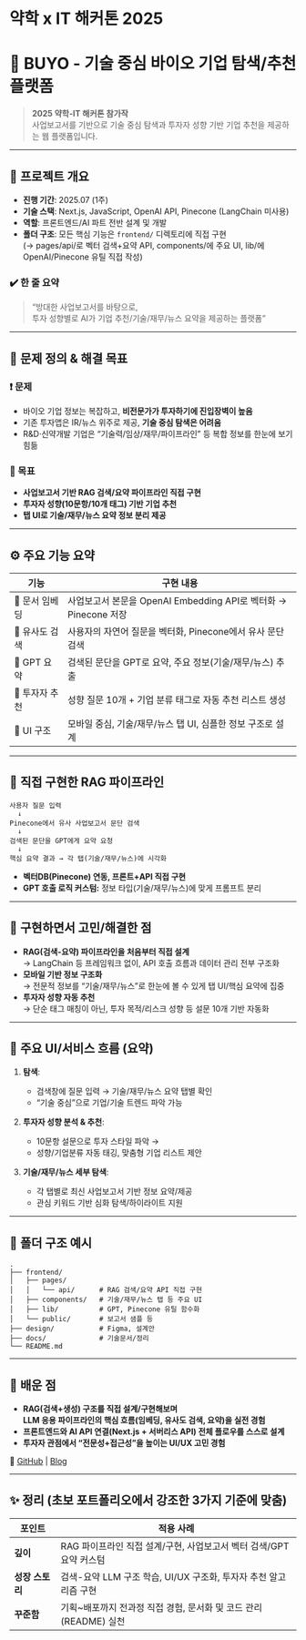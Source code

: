 # 약학 x IT 해커톤 2025

# 💊 BUYO - 기술 중심 바이오 기업 탐색/추천 플랫폼

> **2025 약학-IT 해커톤 참가작**  
> 사업보고서를 기반으로 기술 중심 탐색과 투자자 성향 기반 기업 추천을 제공하는 웹 플랫폼입니다.

---

## 🧩 프로젝트 개요

- **진행 기간**: 2025.07 (1주)
- **기술 스택**: Next.js, JavaScript, OpenAI API, Pinecone (LangChain 미사용)
- **역할**: 프론트엔드/AI 파트 전반 설계 및 개발
- **폴더 구조**: 모든 핵심 기능은 `frontend/` 디렉토리에 직접 구현  
  (→ pages/api/로 벡터 검색+요약 API, components/에 주요 UI, lib/에 OpenAI/Pinecone 유틸 직접 작성)

### ✔️ 한 줄 요약  
> “방대한 사업보고서를 바탕으로,  
> 투자 성향별로 AI가 기업 추천/기술/재무/뉴스 요약을 제공하는 플랫폼”

---

## 🎯 문제 정의 & 해결 목표

### ❗ 문제

- 바이오 기업 정보는 복잡하고, **비전문가가 투자하기에 진입장벽이 높음**
- 기존 투자앱은 IR/뉴스 위주로 제공, **기술 중심 탐색은 어려움**
- R&D·신약개발 기업은 “기술력/임상/재무/파이프라인” 등 복합 정보를 한눈에 보기 힘듦

### 🎯 목표

- **사업보고서 기반 RAG 검색/요약 파이프라인 직접 구현**
- **투자자 성향(10문항/10개 태그) 기반 기업 추천**
- **탭 UI로 기술/재무/뉴스 요약 정보 분리 제공**

---

## ⚙️ 주요 기능 요약

| 기능 | 구현 내용 |
|------|-----------|
| 🔎 문서 임베딩 | 사업보고서 본문을 OpenAI Embedding API로 벡터화 → Pinecone 저장 |
| 💬 유사도 검색 | 사용자의 자연어 질문을 벡터화, Pinecone에서 유사 문단 검색 |
| 🧠 GPT 요약 | 검색된 문단을 GPT로 요약, 주요 정보(기술/재무/뉴스) 추출 |
| 🧭 투자자 추천 | 성향 질문 10개 + 기업 분류 태그로 자동 추천 리스트 생성 |
| 📱 UI 구조 | 모바일 중심, 기술/재무/뉴스 탭 UI, 심플한 정보 구조로 설계 |

---

## 🔧 직접 구현한 RAG 파이프라인

```plaintext
사용자 질문 입력
  ↓
Pinecone에서 유사 사업보고서 문단 검색
  ↓
검색된 문단을 GPT에게 요약 요청
  ↓
핵심 요약 결과 → 각 탭(기술/재무/뉴스)에 시각화
```

- **벡터DB(Pinecone) 연동, 프론트+API 직접 구현**  
- **GPT 호출 로직 커스텀:** 정보 타입(기술/재무/뉴스)에 맞게 프롬프트 분리

---

## 🧠 구현하면서 고민/해결한 점

- **RAG(검색-요약) 파이프라인을 처음부터 직접 설계**  
  → LangChain 등 프레임워크 없이, API 호출 흐름과 데이터 관리 전부 구조화
- **모바일 기반 정보 구조화**  
  → 전문적 정보를 “기술/재무/뉴스”로 한눈에 볼 수 있게 탭 UI/핵심 요약에 집중
- **투자자 성향 자동 추천**  
  → 단순 태그 매칭이 아닌, 투자 목적/리스크 성향 등 설문 10개 기반 자동화

---

## 📸 주요 UI/서비스 흐름 (요약)

1. **탐색**:  
   - 검색창에 질문 입력 → 기술/재무/뉴스 요약 탭별 확인  
   - “기술 중심”으로 기업/기술 트렌드 파악 가능

2. **투자자 성향 분석 & 추천**:  
   - 10문항 설문으로 투자 스타일 파악 →  
   - 성향/기업분류 자동 태깅, 맞춤형 기업 리스트 제안

3. **기술/재무/뉴스 세부 탐색**:  
   - 각 탭별로 최신 사업보고서 기반 정보 요약/제공  
   - 관심 키워드 기반 심화 탐색/하이라이트 지원

---

## 🧩 폴더 구조 예시

```
.
├── frontend/
│   ├── pages/
│   │   └── api/      # RAG 검색/요약 API 직접 구현
│   ├── components/   # 기술/재무/뉴스 탭 등 주요 UI
│   ├── lib/          # GPT, Pinecone 유틸 함수화
│   └── public/       # 보고서 샘플 등
├── design/           # Figma, 설계안
├── docs/             # 기술문서/정리
└── README.md
```

---

## 🧠 배운 점

- **RAG(검색+생성) 구조를 직접 설계/구현해보며  
  LLM 응용 파이프라인의 핵심 흐름(임베딩, 유사도 검색, 요약)을 실전 경험**
- **프론트엔드와 AI API 연결(Next.js + 서버리스 API) 전체 플로우를 스스로 설계**
- **투자자 관점에서 “전문성+접근성”을 높이는 UI/UX 고민 경험**

🔗 [GitHub](링크) | [Blog](링크)

---

## ✨ 정리 (초보 포트폴리오에서 강조한 3가지 기준에 맞춤)

| 포인트         | 적용 사례                                               |
| -------------- | ------------------------------------------------------ |
| **깊이**      | RAG 파이프라인 직접 설계/구현, 사업보고서 벡터 검색/GPT 요약 커스텀 |
| **성장 스토리** | 검색-요약 LLM 구조 학습, UI/UX 구조화, 투자자 추천 알고리즘 구현  |
| **꾸준함**    | 기획~배포까지 전과정 직접 경험, 문서화 및 코드 관리(README) 실천    |
